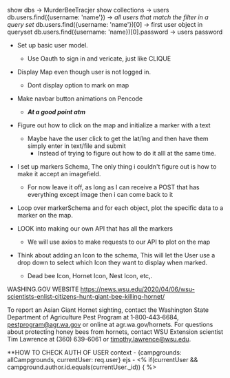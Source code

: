 <!-- MONGODB Syntax Queries -->
show dbs -> MurderBeeTracjer
show collections -> users
db.users.find({username: 'name'}) -> *all users that match the filter in a query set*
db.users.find({username: 'name'})[0] -> first user object in queryset
db.users.find({username: 'name})[0].password -> users password



<!-- TODO LIST -->
- Set up basic user model.
    - Use Oauth to sign in and vericate, just like CLIQUE
- Display Map even though user is not logged in.
    - Dont display option to mark on map

- Make navbar button animations on Pencode
    - ***At a good point atm***

- Figure out how to click on the map and initialize a marker with a text
    - Maybe have the user click to get the lat/lng and then have them simply enter in text/file and submit
        - Instead of trying to figure out how to do it alll at the same time.

- I set up markers Schema, The only thing i couldn't figure out is how to make it accept an imagefield.
    - For now leave it off, as long as I can receive a POST that has everything except image then i can come back to it
- Loop over markerSchema and for each object, plot the specific data to a marker on the map.



- LOOK into making our own API that has all the markers
    - We will use axios to make requests to our API to plot on the map


- Think about adding an Icon to the schema, This will let the User use a drop down to select which Icon they want to display when marked.
    - Dead bee Icon, Hornet Icon, Nest Icon, etc,.



WASHING.GOV WEBSITE
https://news.wsu.edu/2020/04/06/wsu-scientists-enlist-citizens-hunt-giant-bee-killing-hornet/

To report an Asian Giant Hornet sighting, contact the Washington State Department of Agriculture Pest Program at 1‑800‑443‑6684, pestprogram@agr.wa.gov or online at agr.wa.gov/hornets.
For questions about protecting honey bees from hornets, contact WSU Extension scientist Tim Lawrence at (360) 639-6061 or timothy.lawrence@wsu.edu.


**HOW TO CHECK AUTH OF USER 
context -
{campgrounds: allCampgrounds, currentUser: req.user}
ejs -
<% if(currentUser && campground.author.id.equals(currentUser._id)) { %>
